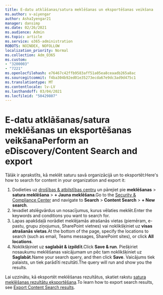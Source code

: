 ```yaml
---
title: E-datu atklāšanas/satura meklēšanas un eksportēšanas veikšana
ms.author: v-aiyengar
author: AshaIyengar21
manager: dansimp
ms.date: 02/26/2021
ms.audience: Admin
ms.topic: article
ms.service: o365-administration
ROBOTS: NOINDEX, NOFOLLOW
localization_priority: Normal
ms.collection: Adm_O365
ms.custom:
- "3200003"
- "7221"
ms.openlocfilehash: e76467c42ffb9583aff51a05ea8ceaadb265a8ac
ms.sourcegitcommit: f4ba304b92ed01e35273ecda67e9dc3ad9d475c1
ms.translationtype: MT
ms.contentlocale: lv-LV
ms.lasthandoff: 03/04/2021
ms.locfileid: "50429807"
---
```

# <a name="perform-an-ediscoverycontent-search-and-export"></a><span data-ttu-id="11976-102">E-datu atklāšanas/satura meklēšanas un eksportēšanas veikšana</span><span class="sxs-lookup"><span data-stu-id="11976-102">Perform an eDiscovery/Content Search and export</span></span>

<span data-ttu-id="11976-103">Tālāk ir aprakstīts, kā meklēt saturu savā organizācijā un to eksportēt:</span><span class="sxs-lookup"><span data-stu-id="11976-103">Here's how to search for content in your organization and export it:</span></span>

1. <span data-ttu-id="11976-104">Dodieties uz [drošības & atbilstības centru](https://go.microsoft.com/fwlink/?linkid=2086958) un pārejiet pie **meklēšanas**  >  **satura meklēšana**  >  **+ Jauna meklēšana**.</span><span class="sxs-lookup"><span data-stu-id="11976-104">Go to the [Security & Compliance Center](https://go.microsoft.com/fwlink/?linkid=2086958) and navigate to **Search** > **Content Search** > **+ New search**.</span></span>
1. <span data-ttu-id="11976-105">Ievadiet atslēgvārdus un nosacījumus, kurus vēlaties meklēt.</span><span class="sxs-lookup"><span data-stu-id="11976-105">Enter the keywords and conditions you want to search for.</span></span>
1. <span data-ttu-id="11976-106">Lapas apakšdaļā norādiet meklējamās atrašanās vietas (piemēram, e-pastu, grupu ziņojumus, SharePoint vietnes) vai noklikšķiniet uz **visas atrašanās vietas**.</span><span class="sxs-lookup"><span data-stu-id="11976-106">At the bottom of the page, specify the locations to search (such as email, Teams messages, SharePoint sites), or click **All locations**.</span></span>
1. <span data-ttu-id="11976-107">Noklikšķiniet uz **saglabāt & izpildīt**.</span><span class="sxs-lookup"><span data-stu-id="11976-107">Click **Save & run**.</span></span> <span data-ttu-id="11976-108">Piešķiriet nosaukumu meklēšanas vaicājumam un pēc tam noklikšķiniet uz **Saglabāt**.</span><span class="sxs-lookup"><span data-stu-id="11976-108">Name your search query, and then click **Save**.</span></span> <span data-ttu-id="11976-109">Vaicājums tiek palaists, un tiek parādīti rezultāti.</span><span class="sxs-lookup"><span data-stu-id="11976-109">The query will run and show you the results.</span></span>

<span data-ttu-id="11976-110">Lai uzzinātu, kā eksportēt meklēšanas rezultātus, skatiet rakstu [satura meklēšanas rezultātu eksportēšana](https://go.microsoft.com/fwlink/?linkid=2102118).</span><span class="sxs-lookup"><span data-stu-id="11976-110">To learn how to export search results, see [Export Content Search results](https://go.microsoft.com/fwlink/?linkid=2102118).</span></span>

